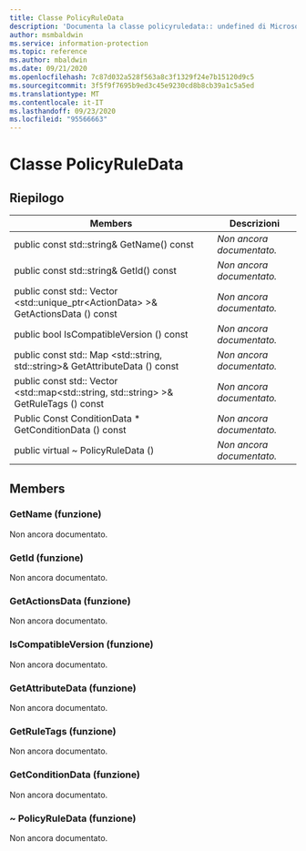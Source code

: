 ```yaml
---
title: Classe PolicyRuleData
description: 'Documenta la classe policyruledata:: undefined di Microsoft Information Protection (MIP) SDK.'
author: msmbaldwin
ms.service: information-protection
ms.topic: reference
ms.author: mbaldwin
ms.date: 09/21/2020
ms.openlocfilehash: 7c87d032a528f563a8c3f1329f24e7b15120d9c5
ms.sourcegitcommit: 3f5f9f7695b9ed3c45e9230cd8b8cb39a1c5a5ed
ms.translationtype: MT
ms.contentlocale: it-IT
ms.lasthandoff: 09/23/2020
ms.locfileid: "95566663"
---
```

# <a name="class-policyruledata"></a>Classe PolicyRuleData 
  
## <a name="summary"></a>Riepilogo
 Members                        | Descrizioni                                
--------------------------------|---------------------------------------------
public const std::string& GetName() const  | _Non ancora documentato._
public const std::string& GetId() const  | _Non ancora documentato._
public const std:: Vector \<std::unique_ptr\<ActionData\> \>& GetActionsData () const  | _Non ancora documentato._
public bool IsCompatibleVersion () const  | _Non ancora documentato._
public const std:: Map \<std::string, std::string\>& GetAttributeData () const  | _Non ancora documentato._
public const std:: Vector \<std::map\<std::string, std::string\> \>& GetRuleTags () const  | _Non ancora documentato._
Public Const ConditionData * GetConditionData () const  | _Non ancora documentato._
public virtual ~ PolicyRuleData ()  | _Non ancora documentato._
  
## <a name="members"></a>Members
  
### <a name="getname-function"></a>GetName (funzione)
Non ancora documentato.

  
### <a name="getid-function"></a>GetId (funzione)
Non ancora documentato.

  
### <a name="getactionsdata-function"></a>GetActionsData (funzione)
Non ancora documentato.

  
### <a name="iscompatibleversion-function"></a>IsCompatibleVersion (funzione)
Non ancora documentato.

  
### <a name="getattributedata-function"></a>GetAttributeData (funzione)
Non ancora documentato.

  
### <a name="getruletags-function"></a>GetRuleTags (funzione)
Non ancora documentato.

  
### <a name="getconditiondata-function"></a>GetConditionData (funzione)
Non ancora documentato.

  
### <a name="policyruledata-function"></a>~ PolicyRuleData (funzione)
Non ancora documentato.
